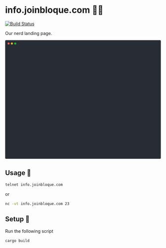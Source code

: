 # info.joinbloque.com 🧑‍💻

[![Build Status](https://github.com/joinbloque/info.joinbloque.com/actions/workflows/deploy.yml/badge.svg)](https://github.com/joinbloque/info.joinbloque.com/actions/workflows/deploy.yml)

Our nerd landing page.

![](docs/404061.svg)

## Usage 👾

```sh
telnet info.joinbloque.com
```

or

```sh
nc -vt info.joinbloque.com 23
```


## Setup 🔨

Run the following script

```sh
cargo build
```
